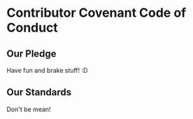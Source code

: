 # Contributor Covenant Code of Conduct

## Our Pledge

Have fun and brake stuff! :D

## Our Standards

Don't be mean!
